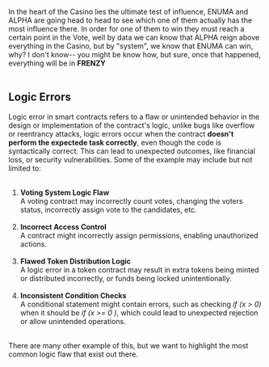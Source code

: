In the heart of the Casino lies the ultimate test of influence, ENUMA and ALPHA are going head to head to see which one of them actually has the most influence there. In order for one of them to win they must reach a certain point in the Vote, well by data we can know that ALPHA reign above everything in the Casino, but by "system", we know that ENUMA can win, why? I don't know-- you might be know how, but sure, once that happened, everything will be in **FRENZY** &nbsp;  
&nbsp;  

## Logic Errors

Logic error in smart contracts refers to a flaw or unintended behavior in the design or implementation of the contract's logic, unlike bugs like overflow or reentrancy attacks, logic errors occur when the contract **doesn't perform the expectede task correctly**, even though the code is syntactically correct. This can lead to unexpected outcomes, like financial loss, or security vulnerabilities. Some of the example may include but not limited to: &nbsp;  
&nbsp;  

1. **Voting System Logic Flaw** &nbsp;  
    A voting contract may incorrectly count votes, changing the voters status, incorrectly assign vote to the candidates, etc. &nbsp;  
    &nbsp;  
2. **Incorrect Access Control** &nbsp;  
    A contract might incorrectly assign permissions, enabling unauthorized actions. &nbsp;  
    &nbsp;  
3. **Flawed Token Distribution Logic** &nbsp;  
    A logic error in a token contract may result in extra tokens being minted or distributed incorrectly, or funds being locked unintentionally. &nbsp;  
    &nbsp;  
4. **Inconsistent Condition Checks** &nbsp;  
    A conditional statement might contain errors, such as checking *if (x > 0)* when it should be *if (x >= 0 )*, which could lead to unexpected rejection or allow unintended operations. &nbsp;  
    &nbsp;  

There are many other example of this, but we want to highlight the most common logic flaw that exist out there.